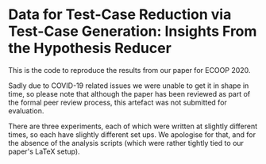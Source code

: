 # Data for Test-Case Reduction via Test-Case Generation: Insights From the Hypothesis Reducer

This is the code to reproduce the results from our paper for ECOOP 2020.

Sadly due to COVID-19 related issues we were unable to get it in shape in time,
so please note that although the paper has been reviewed as part of the formal peer review process,
this artefact was not submitted for evaluation.

There are three experiments, each of which were written at slightly different times,
so each have slightly different set ups. We apologise for that, and for the absence of the analysis scripts
(which were rather tightly tied to our paper's LaTeX setup).
